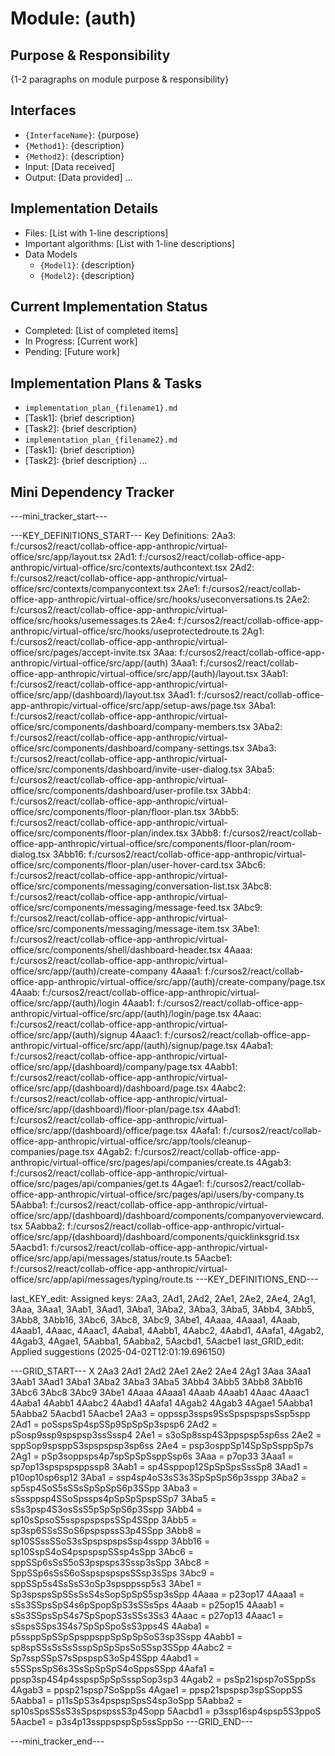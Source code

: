 # Module: (auth)

## Purpose & Responsibility
{1-2 paragraphs on module purpose & responsibility}

## Interfaces
* `{InterfaceName}`: {purpose}
* `{Method1}`: {description}
* `{Method2}`: {description}
* Input: [Data received]
* Output: [Data provided]
...

## Implementation Details
* Files: [List with 1-line descriptions]
* Important algorithms: [List with 1-line descriptions]
* Data Models
    * `{Model1}`: {description}
    * `{Model2}`: {description}

## Current Implementation Status
* Completed: [List of completed items]
* In Progress: [Current work]
* Pending: [Future work]

## Implementation Plans & Tasks
* `implementation_plan_{filename1}.md`
* [Task1]: {brief description}
* [Task2]: {brief description}
* `implementation_plan_{filename2}.md`
* [Task1]: {brief description}
* [Task2]: {brief description} 
...

## Mini Dependency Tracker
---mini_tracker_start---

---KEY_DEFINITIONS_START---
Key Definitions:
2Aa3: f:/cursos2/react/collab-office-app-anthropic/virtual-office/src/app/layout.tsx
2Ad1: f:/cursos2/react/collab-office-app-anthropic/virtual-office/src/contexts/authcontext.tsx
2Ad2: f:/cursos2/react/collab-office-app-anthropic/virtual-office/src/contexts/companycontext.tsx
2Ae1: f:/cursos2/react/collab-office-app-anthropic/virtual-office/src/hooks/useconversations.ts
2Ae2: f:/cursos2/react/collab-office-app-anthropic/virtual-office/src/hooks/usemessages.ts
2Ae4: f:/cursos2/react/collab-office-app-anthropic/virtual-office/src/hooks/useprotectedroute.ts
2Ag1: f:/cursos2/react/collab-office-app-anthropic/virtual-office/src/pages/accept-invite.tsx
3Aaa: f:/cursos2/react/collab-office-app-anthropic/virtual-office/src/app/(auth)
3Aaa1: f:/cursos2/react/collab-office-app-anthropic/virtual-office/src/app/(auth)/layout.tsx
3Aab1: f:/cursos2/react/collab-office-app-anthropic/virtual-office/src/app/(dashboard)/layout.tsx
3Aad1: f:/cursos2/react/collab-office-app-anthropic/virtual-office/src/app/setup-aws/page.tsx
3Aba1: f:/cursos2/react/collab-office-app-anthropic/virtual-office/src/components/dashboard/company-members.tsx
3Aba2: f:/cursos2/react/collab-office-app-anthropic/virtual-office/src/components/dashboard/company-settings.tsx
3Aba3: f:/cursos2/react/collab-office-app-anthropic/virtual-office/src/components/dashboard/invite-user-dialog.tsx
3Aba5: f:/cursos2/react/collab-office-app-anthropic/virtual-office/src/components/dashboard/user-profile.tsx
3Abb4: f:/cursos2/react/collab-office-app-anthropic/virtual-office/src/components/floor-plan/floor-plan.tsx
3Abb5: f:/cursos2/react/collab-office-app-anthropic/virtual-office/src/components/floor-plan/index.tsx
3Abb8: f:/cursos2/react/collab-office-app-anthropic/virtual-office/src/components/floor-plan/room-dialog.tsx
3Abb16: f:/cursos2/react/collab-office-app-anthropic/virtual-office/src/components/floor-plan/user-hover-card.tsx
3Abc6: f:/cursos2/react/collab-office-app-anthropic/virtual-office/src/components/messaging/conversation-list.tsx
3Abc8: f:/cursos2/react/collab-office-app-anthropic/virtual-office/src/components/messaging/message-feed.tsx
3Abc9: f:/cursos2/react/collab-office-app-anthropic/virtual-office/src/components/messaging/message-item.tsx
3Abe1: f:/cursos2/react/collab-office-app-anthropic/virtual-office/src/components/shell/dashboard-header.tsx
4Aaaa: f:/cursos2/react/collab-office-app-anthropic/virtual-office/src/app/(auth)/create-company
4Aaaa1: f:/cursos2/react/collab-office-app-anthropic/virtual-office/src/app/(auth)/create-company/page.tsx
4Aaab: f:/cursos2/react/collab-office-app-anthropic/virtual-office/src/app/(auth)/login
4Aaab1: f:/cursos2/react/collab-office-app-anthropic/virtual-office/src/app/(auth)/login/page.tsx
4Aaac: f:/cursos2/react/collab-office-app-anthropic/virtual-office/src/app/(auth)/signup
4Aaac1: f:/cursos2/react/collab-office-app-anthropic/virtual-office/src/app/(auth)/signup/page.tsx
4Aaba1: f:/cursos2/react/collab-office-app-anthropic/virtual-office/src/app/(dashboard)/company/page.tsx
4Aabb1: f:/cursos2/react/collab-office-app-anthropic/virtual-office/src/app/(dashboard)/dashboard/page.tsx
4Aabc2: f:/cursos2/react/collab-office-app-anthropic/virtual-office/src/app/(dashboard)/floor-plan/page.tsx
4Aabd1: f:/cursos2/react/collab-office-app-anthropic/virtual-office/src/app/(dashboard)/office/page.tsx
4Aafa1: f:/cursos2/react/collab-office-app-anthropic/virtual-office/src/app/tools/cleanup-companies/page.tsx
4Agab2: f:/cursos2/react/collab-office-app-anthropic/virtual-office/src/pages/api/companies/create.ts
4Agab3: f:/cursos2/react/collab-office-app-anthropic/virtual-office/src/pages/api/companies/get.ts
4Agae1: f:/cursos2/react/collab-office-app-anthropic/virtual-office/src/pages/api/users/by-company.ts
5Aabba1: f:/cursos2/react/collab-office-app-anthropic/virtual-office/src/app/(dashboard)/dashboard/components/companyoverviewcard.tsx
5Aabba2: f:/cursos2/react/collab-office-app-anthropic/virtual-office/src/app/(dashboard)/dashboard/components/quicklinksgrid.tsx
5Aacbd1: f:/cursos2/react/collab-office-app-anthropic/virtual-office/src/app/api/messages/status/route.ts
5Aacbe1: f:/cursos2/react/collab-office-app-anthropic/virtual-office/src/app/api/messages/typing/route.ts
---KEY_DEFINITIONS_END---

last_KEY_edit: Assigned keys: 2Aa3, 2Ad1, 2Ad2, 2Ae1, 2Ae2, 2Ae4, 2Ag1, 3Aaa, 3Aaa1, 3Aab1, 3Aad1, 3Aba1, 3Aba2, 3Aba3, 3Aba5, 3Abb4, 3Abb5, 3Abb8, 3Abb16, 3Abc6, 3Abc8, 3Abc9, 3Abe1, 4Aaaa, 4Aaaa1, 4Aaab, 4Aaab1, 4Aaac, 4Aaac1, 4Aaba1, 4Aabb1, 4Aabc2, 4Aabd1, 4Aafa1, 4Agab2, 4Agab3, 4Agae1, 5Aabba1, 5Aabba2, 5Aacbd1, 5Aacbe1
last_GRID_edit: Applied suggestions (2025-04-02T12:01:19.696150)

---GRID_START---
X 2Aa3 2Ad1 2Ad2 2Ae1 2Ae2 2Ae4 2Ag1 3Aaa 3Aaa1 3Aab1 3Aad1 3Aba1 3Aba2 3Aba3 3Aba5 3Abb4 3Abb5 3Abb8 3Abb16 3Abc6 3Abc8 3Abc9 3Abe1 4Aaaa 4Aaaa1 4Aaab 4Aaab1 4Aaac 4Aaac1 4Aaba1 4Aabb1 4Aabc2 4Aabd1 4Aafa1 4Agab2 4Agab3 4Agae1 5Aabba1 5Aabba2 5Aacbd1 5Aacbe1
2Aa3 = oppssp3ssps9SsSpspspspsSsp5spp
2Ad1 = poSspsSp4spSSp9SpSpSp3spsp6
2Ad2 = pSosp9ssp9spspsp3ssSssp4
2Ae1 = s3oSp8ssp4S3ppspsp5sp6ss
2Ae2 = sppSop9spsppS3spspspsp3sp6ss
2Ae4 = psp3osppSp14SpSpSsppSp7s
2Ag1 = pSp3soppsps4p7spSpSpSsppSsp6s
3Aaa = p7op33
3Aaa1 = sp7op13spspspsppssp8
3Aab1 = sp4Ssppop12SpSpSpsSssSp8
3Aad1 = p10op10sp6sp12
3Aba1 = ssp4sp4oS3sS3s3SpSpSpS6p3sspp
3Aba2 = sp5sp4SoS5sSSsSpSpSpS6p3SSpp
3Aba3 = sSssppsp4SSoSpssps4pSpSpSpspSSp7
3Aba5 = sSs3psp4S3osSsS5pSpSpS6p3Sspp
3Abb4 = sp10sSpsoS5sspspspspsSSp4SSpp
3Abb5 = sp3sp6SSsSSoS6pspspssS3p4SSpp
3Abb8 = sp10SSssSSoS3sSpspspspsSsp4sspp
3Abb16 = sp10SspS4oS4pspspspSSsp4sSpp
3Abc6 = sppSSp6sSsS5oS3pspsps3Sssp3sSpp
3Abc8 = SppSSp6sSsS6oSspspspspsSSsp3sSps
3Abc9 = sppSSp5s4SsSsS3oSp3spsppssp5s3
3Abe1 = Sp3spspsSpSSsSsS4sSopSpSpS5sp3sSpp
4Aaaa = p23op17
4Aaaa1 = sSs3SSpsSpS4s6pSpopSpS3sSSs5ps
4Aaab = p25op15
4Aaab1 = sSs3SSpsSpS4s7SpSpopS3sSSs3Ss3
4Aaac = p27op13
4Aaac1 = sSspsSSps3S4s7SpSpSpoSsS3pps4S
4Aaba1 = p5ssppSpSSpSpsppsppSpSpSpSoS3sp3Sspp
4Aabb1 = sp8spSSsSsSsSsspSpSpSpsSoSSsp3SSpp
4Aabc2 = Sp7sspSSpS7sSpspspS3oSp4SSpp
4Aabd1 = s5SSpsSpS6s3SsSpSpSpS4oSppsSSpp
4Aafa1 = ppsp3sp4S4p4sspspSpSpSsspSop3sp3
4Agab2 = psSp21spsp7oSSppSs
4Agab3 = ppsp21spsp7SoSppSs
4Agae1 = ppsp21spspsp3spSSoppSS
5Aabba1 = p11sSpS3s4pspspSpsS4sp3oSpp
5Aabba2 = sp10sSpsSSsS3sSpspspssS3p4Sopp
5Aacbd1 = p3ssp16sp4spsp5S3ppoS
5Aacbe1 = p3s4p13ssppspspSp5ssSppSo
---GRID_END---

---mini_tracker_end---
